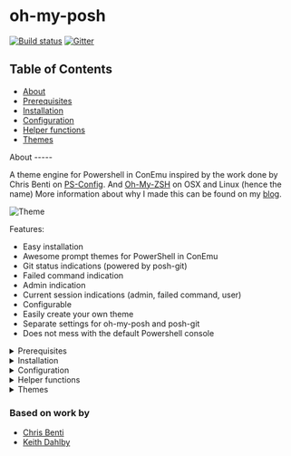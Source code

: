 oh-my-posh
==========

[![Build status](https://img.shields.io/appveyor/ci/janjoris/oh-my-posh/master.svg?maxAge=2592000)](https://ci.appveyor.com/project/JanJoris/oh-my-posh) [![Gitter](https://badges.gitter.im/oh-my-posh/Lobby.svg)](https://gitter.im/oh-my-posh/general?utm_source=badge&utm_medium=badge&utm_campaign=pr-badge)

## Table of Contents

* [About](#about)
* [Prerequisites](#prerequisites)
* [Installation](#installation)
* [Configuration](#configuration)
* [Helper functions](#helper)
* [Themes](#themes)

<div id='about'/>
About
-----

A theme engine for Powershell in ConEmu inspired by the work done by Chris Benti on [PS-Config](https://github.com/chrisbenti/PS-Config). And [Oh-My-ZSH](https://github.com/robbyrussell/oh-my-zsh) on OSX and Linux (hence the name)
More information about why I made this can be found on my [blog](https://herebedragons.io/shell-shock/).

![Theme](http://janjoris.github.com/img/indications.png)

Features:

* Easy installation
* Awesome prompt themes for PowerShell in ConEmu
* Git status indications (powered by posh-git)
* Failed command indication
* Admin indication
* Current session indications (admin, failed command, user)
* Configurable
* Easily create your own theme
* Separate settings for oh-my-posh and posh-git
* Does not mess with the default Powershell console

<div id='prerequisites'/>
<details>
<summary>Prerequisites</summary>

You should use ConEmu to have a brilliant terminal experience on Windows. You can install it using [Chocolatey](https://chocolatey.org/) :

```bash
choco install ConEmu
```

The fonts I use are Powerline fonts, there is a great [repository](https://github.com/powerline/fonts) containing them and a .ps1 file to install.
Or, could absuse [PsGet](http://psget.net/) and install them:

```bash
Install-Module -ModuleUrl https://github.com/powerline/fonts/archive/master.zip
```

I use `Meslo LG M for Powerline` in my ConEmu setup together with custom colors You can find my theme [here](https://gist.github.com/JanJoris/71c9f1361a562f337b855b75d7bbfd28).

</details>

<div id='installation'/>
<details>
<summary>Installation</summary>

### PsGet

Use [PsGet](http://psget.net/) to install oh-my-posh:

```bash
Install-Module oh-my-posh
```

### PowerShell Gallery

Use the Powershell Gallery to install posh-git and oh-my-posh:

```bash
Install-Module posh-git -Scope CurrentUser
Install-Module oh-my-posh -Scope CurrentUser
```

</details>

<div id='configuration'/>
<details>
<summary>Configuration</summary>

List the current configuration:

```bash
$ThemeSettings
```

![Theme](http://janjoris.github.com/img/themesettings.png)

You can tweak the settings by manipulating `$ThemeSettings`.
This example allows you to tweak the branch symbol using a unicode character:

````bash
$ThemeSettings.GitSymbols.BranchSymbol = [char]::ConvertFromUtf32(0xE0A0)
````

Also do not forget the Posh-Git settings itself (enable the stash indication for example):

```bash
$GitPromptSettings
```

</details>

<div id='helper'/>
<details>
<summary>Helper functions</summary>

`Set-Theme`:  set a theme from the Themes directory. If no match is found, it will not be changed. Autocomplete is available to list and complete available themes.

```bash
Set-Theme paradox
```

`Show-ThemeColors`: display the colors used by the theme

![Theme](http://janjoris.github.com/img/themecolors.png)

`Show-Colors`: display colors configured in ConEmu

![Theme](http://janjoris.github.com/img/showcolors.png)

</details>

<div id='themes'/>
<details>
<summary>Themes</summary>

### Agnoster

![Theme](http://janjoris.github.com/img/agnoster.png)

### Paradox

![Theme](http://janjoris.github.com/img/paradox.png)

### Sorin

![Theme](http://janjoris.github.com/img/sorin.png)

### Darkblood

![Theme](http://janjoris.github.com/img/darkblood.png)

### Avit

![Theme](http://janjoris.github.com/img/avit.png)

### Honukai

![Theme](http://janjoris.github.com/img/honukai.png)

### Fish

![Theme](http://janjoris.github.com/img/fish.png)

<div id='owntheme'/>
Creating your own theme
-----------------------

If you want to create a theme it can be done rather easily by adding a `mytheme.psm1` file in the folder indicated in `$ThemeSettings.MyThemesLocation` (the folder defaults to `~\Documents\WindowsPowerShell\PoshThemes`, feel free to change it).
The only required function is Write-Theme, you can use the following template to get started:

````bash
#requires -Version 2 -Modules posh-git

function Write-Theme
{
    param(
        [bool]
        $lastCommandFailed,
        [string]
        $with
    )

    # enter your prompt building logic here
}

$sl = $global:ThemeSettings #local settings
````

Feel free to use the public helper functions `Get-VCSStatus`, `Get-VcsInfo`, `Get-Drive`, `Get-ShortPath`, `Set-CursorForRightBlockWrite`, `Save-CursorPosition`, `Pop-CursorPosition`, `Set-CursorUp` or add your own logic completely.
To test the output in ConEmu, just switch to your theme:

```bash
Set-Theme mytheme
```

If you want to include your theme in oh-my-posh, send me a PR and I'll try to give feedback ASAP.

Happy theming!

</details>

### Based on work by

* [Chris Benti](https://github.com/chrisbenti/PS-Config)
* [Keith Dahlby](https://github.com/dahlbyk/posh-git)

